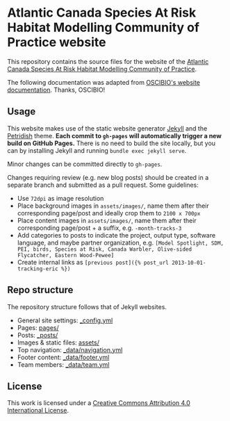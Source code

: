 # Atlantic Canada Species At Risk Habitat Modelling Community of Practice website

This repository contains the source files for the website of the [Atlantic Canada Species At Risk Habitat Modelling Community of Practice](https://atlantichabitatmodels.github.io/communityofpractice/).

The following documentation was adapted from [OSCIBIO's website documentation](https://github.com/inbo/.oscibio). Thanks, OSCIBIO!

## Usage

This website makes use of the static website generator [Jekyll](https://jekyllrb.com/) and the [Petridish](https://github.com/peterdesmet/petridish) theme. **Each commit to `gh-pages` will automatically trigger a new build on GitHub Pages.** There is no need to build the site locally, but you can by installing Jekyll and running `bundle exec jekyll serve`.

Minor changes can be committed directly to `gh-pages`.

Changes requiring review (e.g. new blog posts) should be created in a separate branch and submitted as a pull request. Some guidelines:

- Use `72dpi` as image resolution
- Place background images in `assets/images/`, name them after their corresponding page/post and ideally crop them to `2100 x 700px`
- Place content images in `assets/images/`, name them after their corresponding page/post + a suffix, e.g. `-month-tracks-3`
- Add categories to posts to indicate the project, output type, software language, and maybe partner organization, e.g. `[Model Spotlight, SDM, PEI, birds, Species at Risk, Canada Warbler, Olive-sided Flycatcher, Eastern Wood-Pewee]`
- Create internal links as `[previous post]({% post_url 2013-10-01-tracking-eric %})`

## Repo structure

The repository structure follows that of Jekyll websites.

- General site settings: [_config.yml](_config.yml)
- Pages: [pages/](pages/)
- Posts: [_posts/](_posts/)
- Images & static files: [assets/](assets/)
- Top navigation: [_data/navigation.yml](_data/navigation.yml)
- Footer content: [_data/footer.yml](_data/footer.yml)
- Team members: [_data/team.yml](_data/team.yml)

## License

This work is licensed under a [Creative Commons Attribution 4.0 International License](https://creativecommons.org/licenses/by/4.0/).